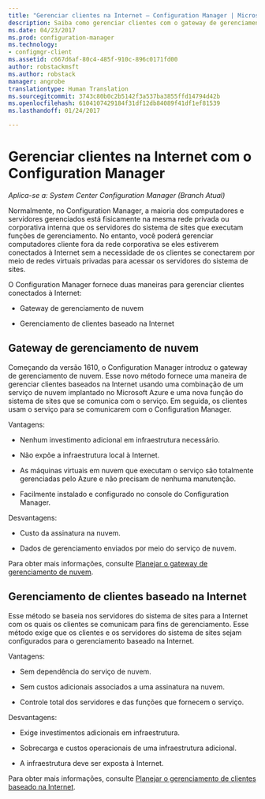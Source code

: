 ```yaml
---
title: "Gerenciar clientes na Internet – Configuration Manager | Microsoft Docs"
description: Saiba como gerenciar clientes com o gateway de gerenciamento da nuvem e gerenciamento de clientes baseado na Internet no Configuration Manager.
ms.date: 04/23/2017
ms.prod: configuration-manager
ms.technology:
- configmgr-client
ms.assetid: c667d6af-80c4-485f-910c-896c0171fd00
author: robstackmsft
ms.author: robstack
manager: angrobe
translationtype: Human Translation
ms.sourcegitcommit: 3743c80b0c2b5142f3a537ba3855ffd14794d42b
ms.openlocfilehash: 6104107429184f31df12db84089f41df1ef81539
ms.lasthandoff: 01/24/2017

---
```


# <a name="manage-clients-on-the-internet-with-configuration-manager"></a>Gerenciar clientes na Internet com o Configuration Manager

*Aplica-se a: System Center Configuration Manager (Branch Atual)*

Normalmente, no Configuration Manager, a maioria dos computadores e servidores gerenciados está fisicamente na mesma rede privada ou corporativa interna que os servidores do sistema de sites que executam funções de gerenciamento. No entanto, você poderá gerenciar computadores cliente fora da rede corporativa se eles estiverem conectados à Internet sem a necessidade de os clientes se conectarem por meio de redes virtuais privadas para acessar os servidores do sistema de sites.

O Configuration Manager fornece duas maneiras para gerenciar clientes conectados à Internet:

-   Gateway de gerenciamento de nuvem

-   Gerenciamento de clientes baseado na Internet

## <a name="cloud-management-gateway"></a>Gateway de gerenciamento de nuvem

Começando da versão 1610, o Configuration Manager introduz o gateway de gerenciamento de nuvem. Esse novo método fornece uma maneira de gerenciar clientes baseados na Internet usando uma combinação de um serviço de nuvem implantado no Microsoft Azure e uma nova função do sistema de sites que se comunica com o serviço. Em seguida, os clientes usam o serviço para se comunicarem com o Configuration Manager.

Vantagens:

-   Nenhum investimento adicional em infraestrutura necessário.

-   Não expõe a infraestrutura local à Internet.

-   As máquinas virtuais em nuvem que executam o serviço são totalmente gerenciadas pelo Azure e não precisam de nenhuma manutenção.

-   Facilmente instalado e configurado no console do Configuration Manager.

Desvantagens:

-   Custo da assinatura na nuvem.

-   Dados de gerenciamento enviados por meio do serviço de nuvem.

Para obter mais informações, consulte [Planejar o gateway de gerenciamento de nuvem](plan-cloud-management-gateway.md).

## <a name="internet-based-client-management"></a>Gerenciamento de clientes baseado na Internet

Esse método se baseia nos servidores do sistema de sites para a Internet com os quais os clientes se comunicam para fins de gerenciamento. Esse método exige que os clientes e os servidores do sistema de sites sejam configurados para o gerenciamento baseado na Internet.

Vantagens:

-   Sem dependência do serviço de nuvem.

-   Sem custos adicionais associados a uma assinatura na nuvem.

-   Controle total dos servidores e das funções que fornecem o serviço.

Desvantagens:

-   Exige investimentos adicionais em infraestrutura.

-   Sobrecarga e custos operacionais de uma infraestrutura adicional.

-   A infraestrutura deve ser exposta à Internet.

Para obter mais informações, consulte [Planejar o gerenciamento de clientes baseado na Internet](plan-internet-based-client-management.md).

